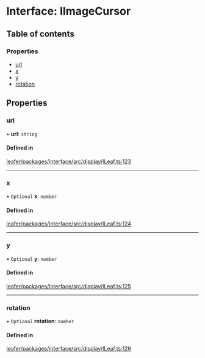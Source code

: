 # Interface: IImageCursor

## Table of contents

### Properties

- [url](IImageCursor.md#url)
- [x](IImageCursor.md#x)
- [y](IImageCursor.md#y)
- [rotation](IImageCursor.md#rotation)

## Properties

### url

• **url**: `string`

#### Defined in

[leafer/packages/interface/src/display/ILeaf.ts:123](https://github.com/leaferjs/leafer/blob/0c6b9de/packages/interface/src/display/ILeaf.ts#L123)

___

### x

• `Optional` **x**: `number`

#### Defined in

[leafer/packages/interface/src/display/ILeaf.ts:124](https://github.com/leaferjs/leafer/blob/0c6b9de/packages/interface/src/display/ILeaf.ts#L124)

___

### y

• `Optional` **y**: `number`

#### Defined in

[leafer/packages/interface/src/display/ILeaf.ts:125](https://github.com/leaferjs/leafer/blob/0c6b9de/packages/interface/src/display/ILeaf.ts#L125)

___

### rotation

• `Optional` **rotation**: `number`

#### Defined in

[leafer/packages/interface/src/display/ILeaf.ts:126](https://github.com/leaferjs/leafer/blob/0c6b9de/packages/interface/src/display/ILeaf.ts#L126)
